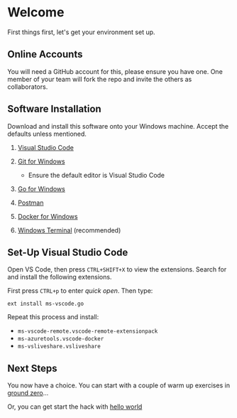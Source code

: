 # Welcome

First things first, let's get your environment set up.

## Online Accounts

You will need a GitHub account for this, please ensure you have one. One member of your team will fork the repo and invite the others as collaborators.

## Software Installation

Download and install this software onto your Windows machine.
Accept the defaults unless mentioned.

1. [Visual Studio Code](https://code.visualstudio.com/)
2. [Git for Windows](https://git-scm.com/download/win)
   * Ensure the default editor is Visual Studio Code

3. [Go for Windows](https://golang.org/dl/)
4. [Postman](https://www.postman.com/downloads/)
5. [Docker for Windows](https://download.docker.com/win/stable/Docker%20Desktop%20Installer.exe)
6. [Windows Terminal](ms-windows-store://pdp?productId=9N0DX20HK701) (recommended)

## Set-Up Visual Studio Code

Open VS Code, then press ```CTRL+SHIFT+X``` to view the extensions.
Search for and install the following extensions.

First press ```CTRL+p``` to enter *quick open*.
Then type:

```ext install ms-vscode.go```

Repeat this process and install:

* ```ms-vscode-remote.vscode-remote-extensionpack```
* ```ms-azuretools.vscode-docker```
* ```ms-vsliveshare.vsliveshare```

## Next Steps

You now have a choice. You can start with a couple of warm up exercises in [ground zero](GroundZero.md)...

Or, you can get start the hack with [hello world](helloworld.md)
